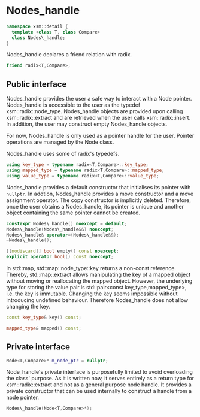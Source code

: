 
# Nodes\_handle

```c++
namespace xsm::detail {
  template <class T, class Compare>
  class Nodes\_handle;
}
```

Nodes\_handle declares a friend relation with radix.

```c++
friend radix<T,Compare>;
```

## Public interface

Nodes\_handle provides the user a safe way to interact with a Node pointer. Nodes\_handle is accessible
to the user as the typedef xsm::radix::node\_type. Nodes\_handle objects are provided upon calling
xsm::radix::extract and are retrieved when the user calls xsm::radix::insert. In addition, the
user may construct empty Nodes\_handle objects.

For now, Nodes\_handle is only used as a pointer handle for the user. Pointer operations are managed
by the Node class.

Nodes\_handle uses some of radix's typedefs. 

```c++
using key_type = typename radix<T,Compare>::key_type;
using mapped_type = typename radix<T,Compare>::mapped_type;
using value_type = typename radix<T,Compare>::value_type;
```

Nodes\_handle provides a default constructor that initialises its pointer with `nullptr`. In addtion,
Nodes\_handle provides a move constructor and a move assignment operator. The copy constructor is
implicitly deleted. Therefore, once the user obtains a Nodes\_handle, its pointer is unique and another
object containing the same pointer cannot be created.

```c++
constexpr Nodes\_handle() noexcept = default;
Nodes\_handle(Nodes\_handle&&) noexcept;
Nodes\_handle& operator=(Nodes\_handle&&);
~Nodes\_handle();
```

```c++
[[nodiscard]] bool empty() const noexcept;
explicit operator bool() const noexcept;
```

In std::map, std::map::node\_type::key returns a non-const reference. Thereby, std::map::extract allows
manipulating the key of a mapped object without moving or reallocating the mapped object.
However, the underlying type for storing the value pair is std::pair<const key_type,mapped_type>,
i.e. the key is immutable. Changing the key seems impossible without introducing undefined behaviour.
Therefore Nodes\_handle does not allow changing the key.

```c++
const key_type& key() const;
```

```c++
mapped_type& mapped() const;
```

## Private interface

```c++
Node<T,Compare>* m_node_ptr = nullptr;
```

Node\_handle's private interface is purposefully limited to avoid overloading the class' purpose. As it is
written now, it serves entirely as a return type for xsm::radix::extract and not as a general purpose node
handle. It provides a private constructor that can be used internally to construct a handle from a node 
pointer.

```c++
Nodes\_handle(Node<T,Compare>*);
```

